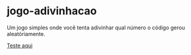 # jogo-adivinhacao
Um jogo simples onde você tenta adivinhar qual número o código gerou aleatóriamente.

[Teste aqui](https://cmooniz.github.io/jogo-adivinhacao/)
